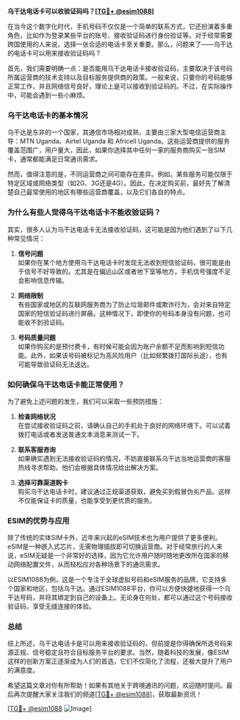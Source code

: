 **乌干达电话卡可以收验证码吗？[[TG💪+ @esim1088](https://t.me/s/esim1088)]**

在当今这个数字化时代，手机号码不仅仅是一个简单的联系方式，它还扮演着多重角色，比如作为登录某些平台的账号、接收验证码进行身份验证等。对于经常需要跨国使用的人来说，选择一张合适的电话卡至关重要。那么，问题来了——乌干达的电话卡可以用来接收验证码吗？

首先，我们需要明确一点：是否能用乌干达电话卡接收验证码，主要取决于该号码所属运营商的技术支持以及目标服务提供商的政策。一般来说，只要你的号码能够正常工作，并且网络信号良好，理论上是可以接收到验证码的。不过，在实际操作中，可能会遇到一些小麻烦。

### **乌干达电话卡的基本情况**

乌干达是东非的一个国家，其通信市场相对成熟，主要由三家大型电信运营商主导：MTN Uganda、Airtel Uganda 和 Africell Uganda。这些运营商提供的服务覆盖范围广，用户量大，因此，如果你选择其中任何一家的服务商购买一张SIM卡，通常都能满足日常通讯需求。

然而，值得注意的是，不同运营商之间可能存在差异。例如，某些服务可能仅限于特定区域或网络类型（如2G、3G还是4G）。因此，在决定购买前，最好先了解清楚自己最常使用的地区有哪些运营商覆盖，以及它们各自的特点。

### **为什么有些人觉得乌干达电话卡不能收验证码？**

其实，很多人认为乌干达电话卡无法接收验证码，这可能是因为他们遇到了以下几种常见情况：

1. **信号问题**  
   如果你在某个地方使用乌干达电话卡时发现无法收到短信验证码，很可能是由于信号不好导致的。尤其是在偏远山区或者地下室等地方，手机信号强度不足会影响信息传输。

2. **网络限制**  
   有些国家或地区的互联网服务商为了防止垃圾邮件或欺诈行为，会对来自特定国家的短信验证码进行屏蔽。这种情况下，即使你的号码本身没有问题，也可能收不到验证码。

3. **号码质量问题**  
   如果你购买的是预付费卡，有时候可能会因为账户余额不足而影响到短信功能。此外，如果该号码被标记为高风险用户（比如频繁拨打国际长途），也有可能导致验证码无法送达。

### **如何确保乌干达电话卡能正常使用？**

为了避免上述问题的发生，我们可以采取一些预防措施：

1. **检查网络状况**  
   在尝试接收验证码之前，请确认自己的手机处于良好的网络环境下。可以试着拨打电话或者发送普通文本消息来测试一下。

2. **联系客服咨询**  
   如果确实遇到无法接收验证码的情况，不妨直接联系乌干达当地运营商的客服热线寻求帮助。他们会根据具体情况给出解决方案。

3. **选择可靠渠道购卡**  
   购买乌干达电话卡时，建议通过正规渠道获取，避免买到假冒伪劣产品。这样不仅能保证卡的质量，也能享受到更优质的服务。

### **ESIM的优势与应用**

除了传统的实体SIM卡外，近年来兴起的eSIM技术也为用户提供了更多便利。eSIM是一种嵌入式芯片，无需物理插拔即可切换运营商。对于经常旅行的人来说，eSIM无疑是一个非常好的选择，因为它允许用户随时随地更改所在国家的移动网络配置文件，从而轻松应对各种场景下的通讯需求。

以ESIM1088为例，这是一个专注于全球虚拟号码和eSIM服务的品牌，它支持多个国家和地区，包括乌干达。通过ESIM1088平台，你可以方便快捷地获得一个乌干达号码，并将其绑定到自己的设备上。无论身在何处，都可以通过这个号码接收验证码，享受无缝连接的体验。

### **总结**

综上所述，乌干达电话卡是可以用来接收验证码的，但前提是你得确保所选号码来源正规、信号稳定且符合目标服务平台的要求。当然，随着科技的发展，像ESIM这样的创新方案正逐渐成为人们的首选，它们不仅简化了流程，还极大提升了用户的满意度。

希望这篇文章对你有所帮助！如果有其他关于跨境通讯的问题，欢迎随时提问。最后再次提醒大家关注我们的频道[[TG💪+ @esim1088](https://t.me/s/esim1088)]，获取最新资讯！

[[TG💪+ @esim1088](https://t.me/s/esim1088) ![Image](https://i.postimg.cc/4NQfJmqS/Snipaste-2025-05-13-00-14-12.png)]